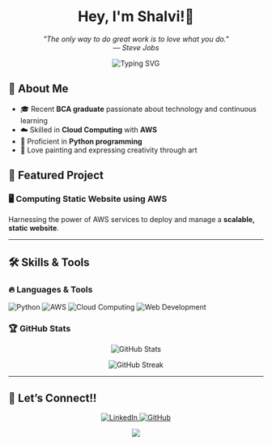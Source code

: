 <!-- Standout Professional GitHub Profile README for shalviiiii -->

<h1 align="center">Hey, I'm Shalvi!👋</h1>

<p align="center"><i>
  "The only way to do great work is to love what you do." <br>
  — Steve Jobs
</i></p>
<p align="center">
  <img src="https://readme-typing-svg.demolab.com?font=Fira+Code&weight=500&pause=1000&color=0078D4&center=true&vCenter=true&width=435&lines=BCA+Graduate;Python+Programmer;AWS+Cloud+Enthusiast" alt="Typing SVG" />
</p>

## 🌟 About Me

- 🎓 Recent **BCA graduate** passionate about technology and continuous learning
- ☁️ Skilled in **Cloud Computing** with **AWS**
- 🐍 Proficient in **Python programming**
- 🎨 Love painting and expressing creativity through art  

## 🚀 Featured Project

### 🖥️ Computing Static Website using AWS  
Harnessing the power of AWS services to deploy and manage a **scalable, static website**.

---
## 🛠️ Skills & Tools  

### 🔥 Languages & Tools  
![Python](https://img.shields.io/badge/Python-FFD43B?style=for-the-badge&logo=python&logoColor=blue)
![AWS](https://img.shields.io/badge/AWS-FF9900?style=for-the-badge&logo=amazon-aws&logoColor=white)
![Cloud Computing](https://img.shields.io/badge/Cloud%20Computing-0078D4?style=for-the-badge&logo=microsoft-azure&logoColor=white)
![Web Development](https://img.shields.io/badge/Web%20Development-181717?style=for-the-badge&logo=html5&logoColor=white)

### 🏆 GitHub Stats  
<p align="center">
  <img src="https://github-readme-stats.vercel.app/api?username=shalviiiii&show_icons=true&theme=radical" alt="GitHub Stats" />
</p>

<p align="center">
  <img src="https://github-readme-streak-stats.herokuapp.com/?user=shalviiiii&theme=blueberry" alt="GitHub Streak" />
</p>

---

## 🎯 Let’s Connect!!

<p align="center">
  <a href="https://www.linkedin.com/in/savi795/">
    <img src="https://img.shields.io/badge/LinkedIn-0A66C2?style=for-the-badge&logo=linkedin&logoColor=white" alt="LinkedIn" />
  </a>
  <a href="https://github.com/shalviiiii">
    <img src="https://img.shields.io/badge/GitHub-181717?style=for-the-badge&logo=github&logoColor=white" alt="GitHub" />
  </a>
  </p>

<p align="center">
  <img src="https://capsule-render.vercel.app/api?type=wave&color=auto&height=90&section=footer"/>
</p>
